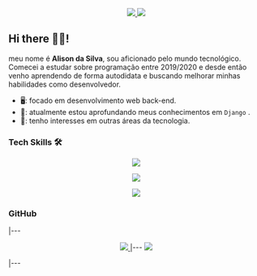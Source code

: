 <p align="center">
    <a href="https://linkedin.com/in/alison-silva-434972201">
        <img src="https://skillicons.dev/icons?i=linkedin&theme=dark">
    </a>
    <a href="mailto: alisondasilva291103@gmail.com">
        <img src="https://skillicons.dev/icons?i=gmail&theme=dark">
    </a>
</p>

## Hi there 👋🏾!
meu nome é **Alison da Silva**, sou aficionado pelo mundo tecnológico. Comecei a estudar sobre programação entre 2019/2020 e desde então venho aprendendo de forma autodidata e buscando melhorar minhas habilidades como desenvolvedor.

- 🖥️: focado em desenvolvimento web back-end.
- 🌱: atualmente estou aprofundando meus conhecimentos em ` Django ` .
- 🔎: tenho interesses em outras áreas da tecnologia.

### Tech Skills 🛠️
<p align="center">
    <a>
        <img src="https://skillicons.dev/icons?i=python,django&theme=dark">
    </a>
</p>
<p align="center">
    <a>
        <img src="https://skillicons.dev/icons?i=html,css,javascript&theme=dark">
    </a>
</p>
<p align="center">
    <a>
        <img src="https://skillicons.dev/icons?i=linux,git,neovim,sqlite&theme=dark">
    </a>
</p>

### GitHub
|---
<p align="center">
    <a href="">
        <img src="https://github-readme-stats.vercel.app/api?username=imalisoon&show_icons=true&theme=github_dark">
    </a>
|---
    <a href="">
        <img src="https://github-readme-stats.vercel.app/api/top-langs/?username=imalisoon&layout=compact&theme=github_dark">
    </a>
</p>
|---

